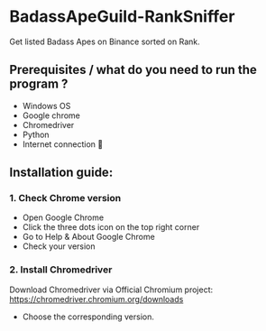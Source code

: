 # BadassApeGuild-RankSniffer
Get listed Badass Apes on Binance sorted on Rank.

## Prerequisites / what do you need to run the program ?
- Windows OS
- Google chrome
- Chromedriver
- Python
- Internet connection 🙉

## Installation guide:
### 1. Check Chrome version
- Open Google Chrome
- Click the three dots icon on the top right corner
- Go to Help & About Google Chrome
- Check your version
### 2. Install Chromedriver

Download Chromedriver via Official Chromium project:
https://chromedriver.chromium.org/downloads
- Choose the corresponding version.
